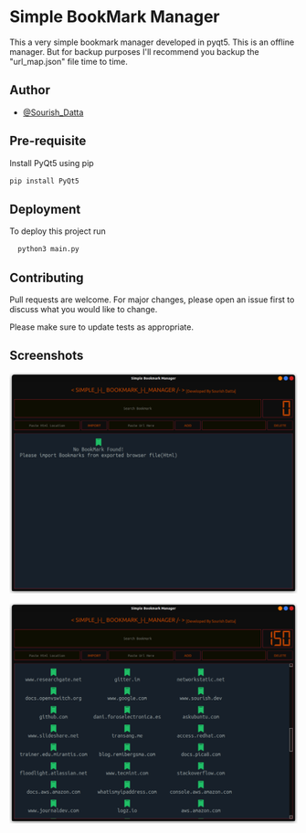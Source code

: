 
# Simple BookMark Manager

This a very simple bookmark manager developed in pyqt5. This is an offline manager. But for backup purposes I'll recommend you backup the "url_map.json"  file time to time.



## Author

- [@Sourish_Datta](https://www.github.com/xorish)


## Pre-requisite

Install PyQt5 using pip

```bash
pip install PyQt5
```
    
## Deployment

To deploy this project run

```bash
  python3 main.py
```


## Contributing

Pull requests are welcome. For major changes, please open an issue first to discuss what you would like to change.

Please make sure to update tests as appropriate.

## Screenshots

![plot](./sbm1.png)


![plot](./sbm2.png)
